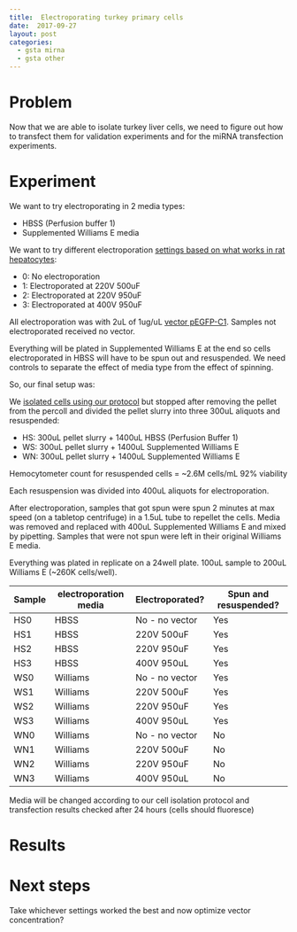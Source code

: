 ```yaml
---
title:  Electroporating turkey primary cells
date:  2017-09-27
layout: post
categories:
  - gsta mirna
  - gsta other
---
```


# Problem

Now that we are able to isolate turkey liver cells, we need to figure out how to transfect them for validation experiments and for the miRNA transfection experiments.

# Experiment

We want to try electroporating in 2 media types:
  * HBSS (Perfusion buffer 1)
  * Supplemented Williams E media

We want to try different electroporation [settings based on what works in rat hepatocytes][1]:
  * 0: No electroporation
  * 1: Electroporated at 220V 500uF
  * 2: Electroporated at 220V 950uF
  * 3: Electroporated at 400V 950uF

All electroporation was with 2uL of 1ug/uL [vector pEGFP-C1][2]. Samples not electroporated received no vector.

Everything will be plated in Supplemented Williams E at the end so cells electroporated in HBSS will have to be spun out and resuspended. We need controls to separate the effect of media type from the effect of spinning.

So, our final setup was:

We [isolated cells using our protocol][3] but stopped after removing the pellet from the percoll and divided the pellet slurry into three 300uL aliquots and resuspended:
  * HS: 300uL pellet slurry + 1400uL HBSS (Perfusion Buffer 1)
  * WS: 300uL pellet slurry + 1400uL Supplemented Williams E
  * WN: 300uL pellet slurry + 1400uL Supplemented Williams E

Hemocytometer count for resuspended cells = ~2.6M cells/mL 92% viability

Each resuspension was divided into 400uL aliquots for electroporation.

After electroporation, samples that got spun were spun 2 minutes at max speed (on a tabletop centrifuge) in a 1.5uL tube to repellet the cells. Media was removed and replaced with 400uL Supplemented Williams E and mixed by pipetting. Samples that were not spun were left in their original Williams E media.

Everything was plated in replicate on a 24well plate. 100uL sample to 200uL Williams E (~260K cells/well).

| Sample | electroporation media | Electroporated? | Spun and resuspended? |
| ------ | --------------------- | --------------- | --------------------- |
| HS0 | HBSS | No - no vector | Yes |
| HS1 | HBSS | 220V 500uF | Yes |
| HS2 | HBSS | 220V 950uF | Yes |
| HS3 | HBSS | 400V 950uL | Yes |
| WS0 | Williams | No - no vector | Yes |
| WS1 | Williams | 220V 500uF | Yes  |
| WS2 | Williams | 220V 950uF | Yes |
| WS3 | Williams | 400V 950uL | Yes |
| WN0 | Williams | No - no vector | No |
| WN1 | Williams | 220V 500uF | No  |
| WN2 | Williams | 220V 950uF | No |
| WN3 | Williams | 400V 950uL | No |

Media will be changed according to our cell isolation protocol and transfection results checked after 24 hours (cells should fluoresce)

# Results

# Next steps

Take whichever settings worked the best and now optimize vector concentration?

[1]: http://doi.org/10.3748/wjg.v8.i5.893
[2]: https://media.addgene.org/data/plasmids/58/58470/58470-map_gCoe1gErn4uu.pdf
[3]: https://aduffy70.github.io/Protocols/Turkey_liver_cell_isolation/
